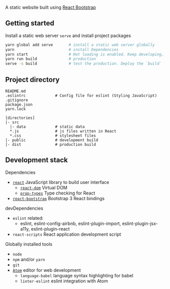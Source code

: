 A static website built using [React Bootstrap](https://react-bootstrap.github.io/)

## Getting started
Install a static web server `serve` and install project packages
```sh
yarn global add serve       # install a static web server globally
yarn                        # install Dependencies
yarn start                  # Hot loading is enabled. Keep developing, browser will be updated automatically
yarn run build              # production
serve -s build              # test the production. Deploy the `build` folder to a webserver
```

## Project directory
```
README.md
.eslintrc             # Config file for eslint (Styling JavaScript)
.gitignore
package.json
yarn.lock

[directories]
|- src
  |- data             # static data
  *.js                # js files written in React
  *.css               # stylesheet files           
|- public             # development build
|- dist               # production build
```

## Development stack
Dependencies
- [`react`](https://facebook.github.io/react/) JavaScript library to build user interface
  - [`react-dom`](https://facebook.github.io/react/docs/react-dom.html) Virtual DOM
  - [`prop-types`](https://facebook.github.io/react/docs/typechecking-with-proptypes.html) Type checking for React
- [`react-bootstrap`](http://react-bootstrap.github.io/) Bootstrap 3 React bindings

devDependencies
- `eslint` related:
  - eslint, eslint-config-airbnb,  eslint-plugin-import, eslint-plugin-jsx-a11y, eslint-plugin-react
- `react-scripts` React application development script

Globally installed tools

- `node`
- `npm` and/or `yarn`
- `git`
- [`Atom`](https://atom.io/) editor for web development
  - `language-babel` language syntax highlighting for babel
  - `linter-eslint` eslint integration with Atom
